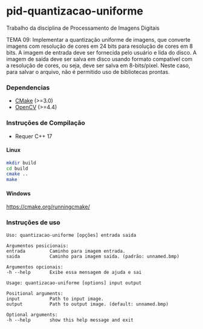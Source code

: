 # pid-quantizacao-uniforme

Trabalho da disciplina de Processamento de Imagens Digitais

TEMA 09: Implementar a quantização uniforme de imagens, que converte imagens com resolução de cores em 24 bits para resolução de cores em 8 bits. A imagem de entrada deve ser fornecida pelo usuário e lida do disco. A imagem de saída deve ser salva em disco usando formato compatível com a resolução de cores, ou seja, deve ser salva em 8-bits/pixel.  Neste  caso,  para  salvar  o  arquivo,  não  é  permitido  uso  de  bibliotecas prontas. 

### Dependencias

* [CMake](https://cmake.org/) (>=3.0)
* [OpenCV](https://opencv.org/) (>=4.4)

### Instruções de Compilação

* Requer C++ 17

#### Linux

```bash
mkdir build
cd build
cmake ..
make
```

#### Windows

https://cmake.org/runningcmake/

### Instruções de uso

```
Uso: quantizacao-uniforme [opções] entrada saida 

Argumentos posicionais:
entrada         Caminho para imagem entrada.
saida           Caminho para imagem saida. (padrão: unnamed.bmp)

Argumentos opcionais:
-h --help       Exibe essa mensagem de ajuda e sai
```

```
Usage: quantizacao-uniforme [options] input output 

Positional arguments:
input           Path to input image.
output          Path to output image. (default: unnamed.bmp)

Optional arguments:
-h --help       show this help message and exit
```
